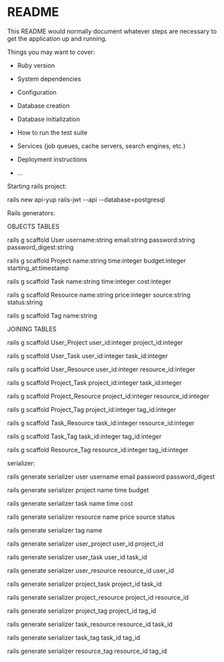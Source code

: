 # README

This README would normally document whatever steps are necessary to get the
application up and running.

Things you may want to cover:

* Ruby version

* System dependencies

* Configuration

* Database creation

* Database initialization

* How to run the test suite

* Services (job queues, cache servers, search engines, etc.)

* Deployment instructions

* ...

Starting rails project: 

rails new api-yup rails-jwt --api --database=postgresql           

Rails generators: 

OBJECTS TABLES

rails g scaffold User username:string email:string password:string password_digest:string 

rails g scaffold Project name:string time:integer budget:integer starting_at:timestamp 

rails g scaffold Task name:string time:integer cost:integer

rails g scaffold Resource name:string price:integer source:string status:string

rails g scaffold Tag name:string


JOINING TABLES

rails g scaffold User_Project user_id:integer project_id:integer

rails g scaffold User_Task user_id:integer task_id:integer

rails g scaffold User_Resource user_id:integer resource_id:integer

rails g scaffold Project_Task project_id:integer task_id:integer

rails g scaffold Project_Resource project_id:integer resource_id:integer

rails g scaffold Project_Tag project_id:integer tag_id:integer

rails g scaffold Task_Resource task_id:integer resource_id:integer

rails g scaffold Task_Tag task_id:integer tag_id:integer

rails g scaffold Resource_Tag resource_id:integer tag_id:integer

serializer: 

rails generate serializer user username email password password_digest

rails generate serializer project name time budget

rails generate serializer task name time cost

rails generate serializer resource name price source status

rails generate serializer tag name

rails generate serializer user_project user_id project_id 

rails generate serializer user_task user_id task_id

rails generate serializer user_resource resource_id user_id

rails generate serializer project_task project_id task_id

rails generate serializer project_resource project_id resource_id

rails generate serializer project_tag project_id tag_id

rails generate serializer task_resource resource_id task_id

rails generate serializer task_tag task_id tag_id

rails generate serializer resource_tag resource_id tag_id